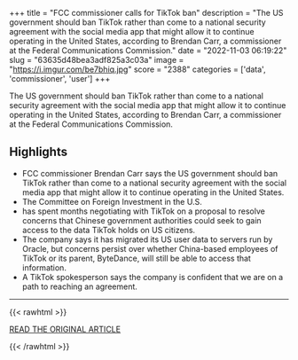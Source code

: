 +++
title = "FCC commissioner calls for TikTok ban"
description = "The US government should ban TikTok rather than come to a national security agreement with the social media app that might allow it to continue operating in the United States, according to Brendan Carr, a commissioner at the Federal Communications Commission."
date = "2022-11-03 06:19:22"
slug = "63635d48bea3adf825a3c03a"
image = "https://i.imgur.com/be7bhiq.jpg"
score = "2388"
categories = ['data', 'commissioner', 'user']
+++

The US government should ban TikTok rather than come to a national security agreement with the social media app that might allow it to continue operating in the United States, according to Brendan Carr, a commissioner at the Federal Communications Commission.

## Highlights

- FCC commissioner Brendan Carr says the US government should ban TikTok rather than come to a national security agreement with the social media app that might allow it to continue operating in the United States.
- The Committee on Foreign Investment in the U.S.
- has spent months negotiating with TikTok on a proposal to resolve concerns that Chinese government authorities could seek to gain access to the data TikTok holds on US citizens.
- The company says it has migrated its US user data to servers run by Oracle, but concerns persist over whether China-based employees of TikTok or its parent, ByteDance, will still be able to access that information.
- A TikTok spokesperson says the company is confident that we are on a path to reaching an agreement.

---

{{< rawhtml >}}
  <p class="article-category">
    <a target="_blank" href="https://www.cnn.com/2022/11/02/tech/fcc-commissioner-tiktok-ban/index.html">READ THE ORIGINAL ARTICLE</a>
  </p>
{{< /rawhtml >}}
